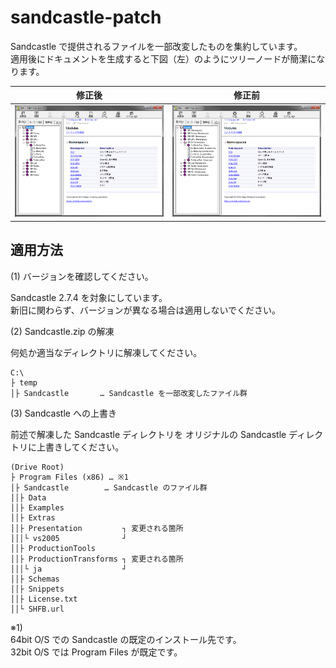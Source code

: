 sandcastle-patch
===

Sandcastle で提供されるファイルを一部改変したものを集約しています。  
適用後にドキュメントを生成すると下図（左）のようにツリーノードが簡潔になります。

|修正後|修正前|  
|------|------|  
|![](images/Sandcastle-Improved.png)|![](images/Sandcastle-Original.png)|  


## 適用方法

(1) バージョンを確認してください。  

Sandcastle 2.7.4 を対象にしています。  
新旧に関わらず、バージョンが異なる場合は適用しないでください。  

(2) Sandcastle.zip の解凍  

何処か適当なディレクトリに解凍してください。

    C:\
    ├ temp
    │├ Sandcastle       … Sandcastle を一部改変したファイル群

(3) Sandcastle への上書き  

前述で解凍した Sandcastle ディレクトリを
オリジナルの Sandcastle ディレクトリに上書きしてください。

    (Drive Root)
    ├ Program Files (x86) … ※1
    │├ Sandcastle        … Sandcastle のファイル群
    ││├ Data
    ││├ Examples
    ││├ Extras
    ││├ Presentation         ┐ 変更される箇所
    │││└ vs2005              ┘
    ││├ ProductionTools
    ││├ ProductionTransforms ┐ 変更される箇所
    │││└ ja                  ┘
    ││├ Schemas
    ││├ Snippets
    ││├ License.txt
    ││└ SHFB.url

※1)  
64bit O/S での Sandcastle の既定のインストール先です。  
32bit O/S では Program Files が既定です。  
